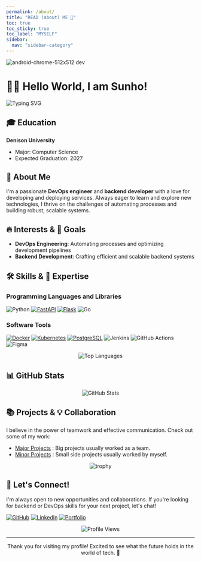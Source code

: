 ```yaml
---
permalink: /about/
title: "READ (about) ME 👋"
toc: true
toc_sticky: true
toc_label: "MYSELF"
sidebar:
  nav: "sidebar-category"
---
```


![android-chrome-512x512 dev](https://github.com/sunhome243/sunhome243.github.io/assets/107231365/9fdd82d5-1ac7-4824-9b8c-f80d313e89ab)

# 👨‍💻 Hello World, I am Sunho!

<div align="left">
  <img src="https://readme-typing-svg.herokuapp.com?font=Fira+Code&pause=1000&width=435&lines=DevOps+Engineer;Backend+Developer;Continuous+Learner" alt="Typing SVG" />
</div>

## 🎓 Education

**Denison University**

- Major: Computer Science
- Expected Graduation: 2027

## 🚀 About Me

I'm a passionate **DevOps engineer** and **backend developer** with a love for developing and deploying services. Always eager to learn and explore new technologies, I thrive on the challenges of automating processes and building robust, scalable systems.

## 🔥 Interests & 🎯 Goals

- **DevOps Engineering**: Automating processes and optimizing development pipelines
- **Backend Development**: Crafting efficient and scalable backend systems

## 🛠️ Skills & 💪 Expertise

### Programming Languages and Libraries

![Python](https://img.shields.io/badge/-Python-3776AB?style=for-the-badge&logo=python&logoColor=white)
[![FastAPI](https://img.shields.io/badge/-FastAPI-009688?style=for-the-badge&logo=fastapi&logoColor=white)](https://sunhome243.github.io/tags/#fast-api)
[![Flask](https://img.shields.io/badge/-Flask-000000?style=for-the-badge&logo=flask&logoColor=white)](https://sunhome243.github.io/tags/#flask)
![Go](https://img.shields.io/badge/-Go-00ADD8?style=for-the-badge&logo=go&logoColor=white)

### Software Tools

[![Docker](https://img.shields.io/badge/-Docker-2496ED?style=for-the-badge&logo=docker&logoColor=white)](https://sunhome243.github.io/tags/#docker)
[![Kubernetes](https://img.shields.io/badge/-Kubernetes-326CE5?style=for-the-badge&logo=kubernetes&logoColor=white)](https://sunhome243.github.io/tags/#kubernetes)
[![PostgreSQL](https://img.shields.io/badge/-PostgreSQL-336791?style=for-the-badge&logo=postgresql&logoColor=white)](https://sunhome243.github.io/tags/#postgre-sql)
![Jenkins](https://img.shields.io/badge/-Jenkins-D24939?style=for-the-badge&logo=jenkins&logoColor=white)
![GitHub Actions](https://img.shields.io/badge/-GitHub_Actions-2088FF?style=for-the-badge&logo=github-actions&logoColor=white)
![Figma](https://img.shields.io/badge/-Figma-F24E1E?style=for-the-badge&logo=figma&logoColor=white)

<div align="center">
  <img src="https://github-readme-stats.vercel.app/api/top-langs/?username=sunhome243&layout=compact&theme=radical" alt="Top Languages" />
</div>

## 📊 GitHub Stats

<div align="center">
  <img src="https://github-readme-stats.vercel.app/api?username=sunhome243&show_icons=true&theme=radical" alt="GitHub Stats" />
</div>

## 📚 Projects & 💡 Collaboration

I believe in the power of teamwork and effective communication. Check out some of my work:

- [Major Projects](https://sunhome243.github.io/tags/#major-projects) : Big projects usually worked as a team.
- [Minor Projects](https://sunhome243.github.io/tags/#minor-projects) : Small side projects usually worked by myself.

<div align="center">
  <img src="https://github-profile-trophy.vercel.app/?username=sunhome243&theme=darkhub&no-frame=true&row=1&column=7" alt="trophy" />
</div>

## 🤝 Let's Connect!

I'm always open to new opportunities and collaborations. If you're looking for backend or DevOps skills for your next project, let's chat!

[![GitHub](https://img.shields.io/badge/-GitHub-181717?style=for-the-badge&logo=github&logoColor=white)](https://github.com/sunhome243)
[![LinkedIn](https://img.shields.io/badge/-LinkedIn-0077B5?style=for-the-badge&logo=linkedin&logoColor=white)](www.linkedin.com/in/sunhokim070202)
[![Portfolio](https://img.shields.io/badge/-Portfolio-000000?style=for-the-badge&logo=react&logoColor=white)](https://sunhome243.github.io/)

<div align="center">
  <img src="https://komarev.com/ghpvc/?username=sunhome243&color=blueviolet&style=flat-square&label=Profile+Views" alt="Profile Views" />
</div>

---

<p align="center">Thank you for visiting my profile! Excited to see what the future holds in the world of tech. 🚀</p>
